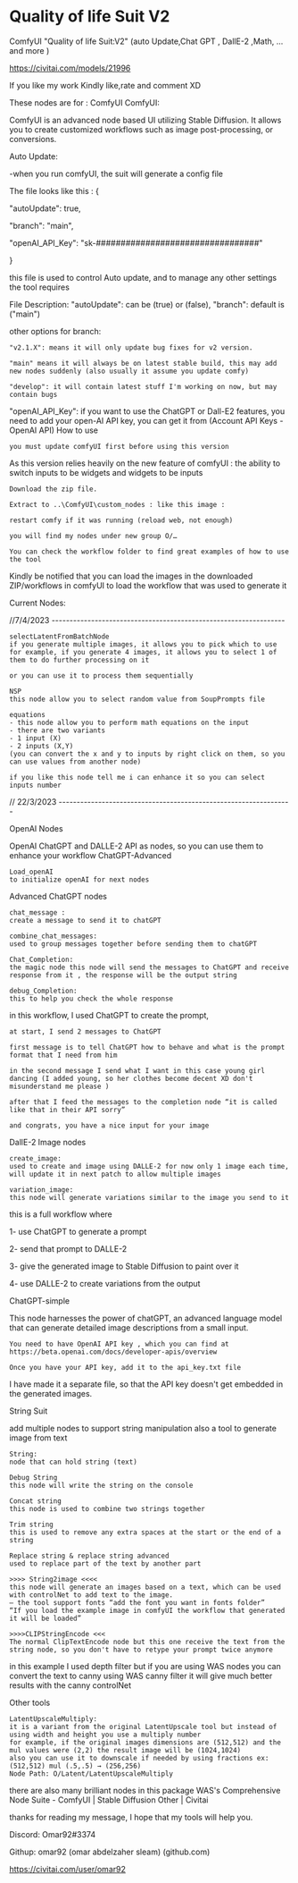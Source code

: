 Quality of life Suit V2
========================

ComfyUI "Quality of life Suit:V2" (auto Update,Chat GPT , DallE-2 ,Math, ... and more )

https://civitai.com/models/21996

If you like my work Kindly like,rate and comment XD

These nodes are for : ComfyUI
ComfyUI:

ComfyUI is an advanced node based UI utilizing Stable Diffusion. It allows you to create customized workflows such as image post-processing, or conversions.

Auto Update:

-when you run comfyUI, the suit will generate a config file

The file looks like this :
{

"autoUpdate": true,

"branch": "main",

"openAI_API_Key": "sk-#################################"

}

this file is used to control Auto update, and to manage any other settings the tool requires

File Description:
"autoUpdate": can be (true) or (false),
"branch": default is ("main")

other options for branch:

    "v2.1.X": means it will only update bug fixes for v2 version.

    "main" means it will always be on latest stable build, this may add new nodes suddenly (also usually it assume you update comfy)

    "develop": it will contain latest stuff I'm working on now, but may contain bugs

"openAI_API_Key": if you want to use the ChatGPT or Dall-E2 features, you need to add your open-AI API key, you can get it from (Account API Keys - OpenAI API)
How to use

    you must update comfyUI first before using this version

As this version relies heavily on the new feature of comfyUI : the ability to switch inputs to be widgets and widgets to be inputs

    Download the zip file.

    Extract to ..\ComfyUI\custom_nodes : like this image :

    restart comfy if it was running (reload web, not enough)

    you will find my nodes under new group O/…

    You can check the workflow folder to find great examples of how to use the tool

Kindly be notified that you can load the images in the downloaded ZIP/workflows in comfyUI to load the workflow that was used to generate it

Current Nodes:

//7/4/2023 -----------------------------------------------------------------

    selectLatentFromBatchNode
    if you generate multiple images, it allows you to pick which to use
    for example, if you generate 4 images, it allows you to select 1 of them to do further processing on it

    or you can use it to process them sequentially

    NSP
    this node allow you to select random value from SoupPrompts file

    equations
    - this node allow you to perform math equations on the input
    - there are two variants
    - 1 input (X)
    - 2 inputs (X,Y)
    (you can convert the x and y to inputs by right click on them, so you can use values from another node)

    if you like this node tell me i can enhance it so you can select inputs number

// 22/3/2023 -----------------------------------------------------------------

OpenAI Nodes

OpenAI ChatGPT and DALLE-2 API as nodes, so you can use them to enhance your workflow
ChatGPT-Advanced

    Load_openAI
    to initialize openAI for next nodes

Advanced ChatGPT nodes

    chat_message :
    create a message to send it to chatGPT

    combine_chat_messages:
    used to group messages together before sending them to chatGPT

    Chat_Completion:
    the magic node this node will send the messages to ChatGPT and receive response from it , the response will be the output string

    debug_Completion:
    this to help you check the whole response

in this workflow, I used ChatGPT to create the prompt,

    at start, I send 2 messages to ChatGPT

    first message is to tell ChatGPT how to behave and what is the prompt format that I need from him

    in the second message I send what I want in this case young girl dancing (I added young, so her clothes become decent XD don't misunderstand me please )

    after that I feed the messages to the completion node “it is called like that in their API sorry”

    and congrats, you have a nice input for your image

DallE-2 Image nodes

    create_image:
    used to create and image using DALLE-2 for now only 1 image each time, will update it in next patch to allow multiple images

    variation_image:
    this node will generate variations similar to the image you send to it

this is a full workflow where

1- use ChatGPT to generate a prompt

2- send that prompt to DALLE-2

3- give the generated image to Stable Diffusion to paint over it

4- use DALLE-2 to create variations from the output

ChatGPT-simple

This node harnesses the power of chatGPT, an advanced language model that can generate detailed image descriptions from a small input.

    You need to have OpenAI API key , which you can find at https://beta.openai.com/docs/developer-apis/overview

    Once you have your API key, add it to the api_key.txt file

I have made it a separate file, so that the API key doesn't get embedded in the generated images.

<you can load this image in comfyUI to load the workflow>

String Suit

add multiple nodes to support string manipulation also a tool to generate image from text

    String:
    node that can hold string (text)

    Debug String
    this node will write the string on the console

    Concat string
    this node is used to combine two strings together

    Trim string
    this is used to remove any extra spaces at the start or the end of a string

    Replace string & replace string advanced
    used to replace part of the text by another part

    >>>> String2image <<<<
    this node will generate an images based on a text, which can be used with controlNet to add text to the image.
    — the tool support fonts “add the font you want in fonts folder”
    “If you load the example image in comfyUI the workflow that generated it will be loaded”

    >>>>CLIPStringEncode <<<
    The normal ClipTextEncode node but this one receive the text from the string node, so you don't have to retype your prompt twice anymore

in this example I used depth filter but if you are using WAS nodes you can convert the text to canny using WAS canny filter it will give much better results with the canny controlNet

Other tools

    LatentUpscaleMultiply:
    it is a variant from the original LatentUpscale tool but instead of using width and height you use a multiply number
    for example, if the original images dimensions are (512,512) and the mul values were (2,2) the result image will be (1024,1024)
    also you can use it to downscale if needed by using fractions ex:(512,512) mul (.5,.5) → (256,256)
    Node Path: O/Latent/LatentUpscaleMultiply


there are also many brilliant nodes in this package
WAS's Comprehensive Node Suite - ComfyUI | Stable Diffusion Other | Civitai

thanks for reading my message, I hope that my tools will help you.

Discord: Omar92#3374

Githup: omar92 (omar abdelzaher sleam) (github.com)

https://civitai.com/user/omar92
